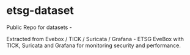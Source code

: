 # etsg-dataset
Public Repo for datasets - 

Extracted from Evebox / TICK / Suricata / Grafana - ETSG
EveBox with TICK, Suricata and Grafana for monitoring security and performance.
